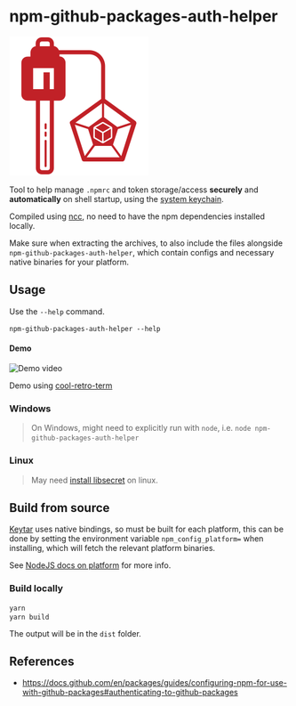 # npm-github-packages-auth-helper

![Keyring logo](images/logo-keyring.png)

Tool to help manage `.npmrc` and token storage/access **securely** and **automatically** on shell startup, using the [system keychain](https://github.com/atom/node-keytar).

Compiled using [ncc](https://github.com/vercel/ncc), no need to have the npm dependencies installed locally.

Make sure when extracting the archives, to also include the files alongside `npm-github-packages-auth-helper`, which contain configs and necessary native binaries for your platform.

## Usage

Use the `--help` command.

```shell
npm-github-packages-auth-helper --help
```

#### Demo

![Demo video](images/demo.gif)

Demo using [cool-retro-term](https://github.com/Swordfish90/cool-retro-term)

### Windows

> On Windows, might need to explicitly run with `node`, i.e. `node npm-github-packages-auth-helper`

### Linux

> May need [install libsecret](https://github.com/atom/node-keytar#on-linux) on linux.

## Build from source

[Keytar](https://github.com/atom/node-keytar) uses native bindings, so must be built for each platform, this can be done by setting the environment variable `npm_config_platform=` when installing, which will fetch the relevant platform binaries.

See [NodeJS docs on platform](https://nodejs.org/api/process.html#process_process_platform) for more info.

### Build locally

```shell
yarn
yarn build
```

The output will be in the `dist` folder.

## References

- <https://docs.github.com/en/packages/guides/configuring-npm-for-use-with-github-packages#authenticating-to-github-packages>
